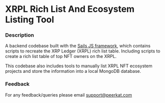 # XRPL Rich List And Ecosystem Listing Tool


### Description

A backend codebase built with the [Sails JS framework](https://sailsjs.com/), which contains scripts to recreate the XRP Ledger (XRPL) rich list table. Including scripts to create a rich list table of top NFT owners on the XRPL.

This codebase also includes tools to manually list XRPL NFT ecosystem projects and store the information into a local MongoDB database.


### Feedback

For any feedback/queries please email [support@peerkat.com](mailto:support@peerkat.com)